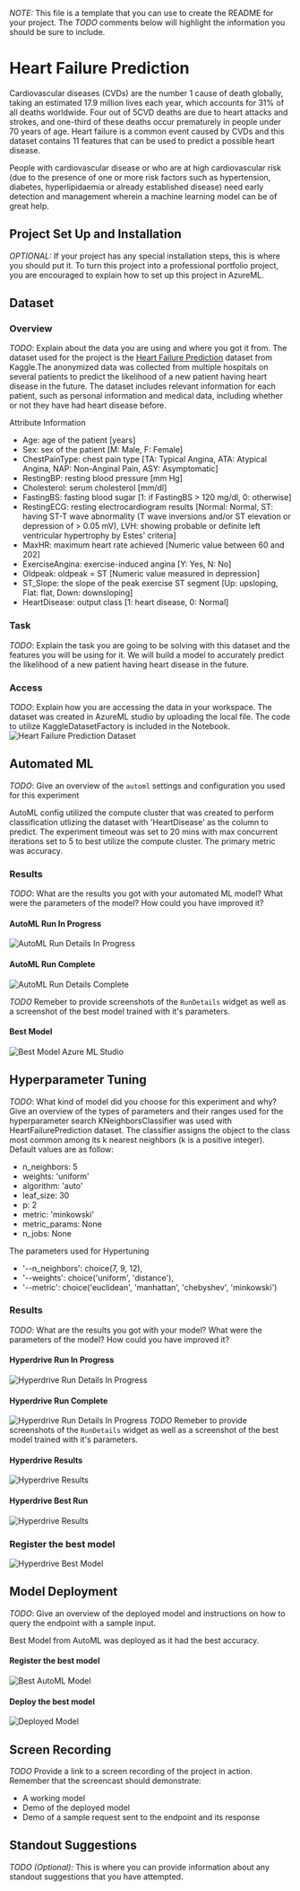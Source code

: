 *NOTE:* This file is a template that you can use to create the README for your project. The *TODO* comments below will highlight the information you should be sure to include.

# Heart Failure Prediction
Cardiovascular diseases (CVDs) are the number 1 cause of death globally, taking an estimated 17.9 million lives each year, which accounts for 31% of all deaths worldwide. Four out of 5CVD deaths are due to heart attacks and strokes, and one-third of these deaths occur prematurely in people under 70 years of age. Heart failure is a common event caused by CVDs and this dataset contains 11 features that can be used to predict a possible heart disease.

People with cardiovascular disease or who are at high cardiovascular risk (due to the presence of one or more risk factors such as hypertension, diabetes, hyperlipidaemia or already established disease) need early detection and management wherein a machine learning model can be of great help.


## Project Set Up and Installation
*OPTIONAL:* If your project has any special installation steps, this is where you should put it. To turn this project into a professional portfolio project, you are encouraged to explain how to set up this project in AzureML.

## Dataset

### Overview
*TODO*: Explain about the data you are using and where you got it from.
The dataset used for the project is the [Heart Failure Prediction](https://www.kaggle.com/datasets/fedesoriano/heart-failure-prediction/data) dataset from Kaggle.The anonymized data was collected from multiple hospitals on several patients to predict the likelihood of a new patient having heart disease in the future. The dataset includes relevant information for each patient, such as personal information and medical data, including whether or not they have had heart disease before.

Attribute Information
* Age: age of the patient [years]
* Sex: sex of the patient [M: Male, F: Female]
* ChestPainType: chest pain type [TA: Typical Angina, ATA: Atypical Angina, NAP: Non-Anginal Pain, ASY: Asymptomatic]
* RestingBP: resting blood pressure [mm Hg]
* Cholesterol: serum cholesterol [mm/dl]
* FastingBS: fasting blood sugar [1: if FastingBS > 120 mg/dl, 0: otherwise]
* RestingECG: resting electrocardiogram results [Normal: Normal, ST: having ST-T wave abnormality (T wave inversions and/or ST elevation or depression of > 0.05 mV), LVH: showing probable or definite left ventricular hypertrophy by Estes' criteria]
* MaxHR: maximum heart rate achieved [Numeric value between 60 and 202]
* ExerciseAngina: exercise-induced angina [Y: Yes, N: No]
* Oldpeak: oldpeak = ST [Numeric value measured in depression]
* ST_Slope: the slope of the peak exercise ST segment [Up: upsloping, Flat: flat, Down: downsloping]
* HeartDisease: output class [1: heart disease, 0: Normal]

### Task
*TODO*: Explain the task you are going to be solving with this dataset and the features you will be using for it.
We will build a model to accurately predict the likelihood of a new patient having heart disease in the future.

### Access
*TODO*: Explain how you are accessing the data in your workspace.
The dataset was created in AzureML studio by uploading the local file. The code to utilize KaggleDatasetFactory is included in the Notebook.
![Heart Failure Prediction Dataset](./screenshots/Dataset.png)

## Automated ML
*TODO*: Give an overview of the `automl` settings and configuration you used for this experiment

AutoML config utilized the compute cluster that was created to perform classification utlizing the dataset with 'HeartDisease' as the column to predict. The experiment timeout was set to 20 mins with max concurrent iterations set to 5 to best utilize the compute cluster. The primary metric was accuracy.

### Results
*TODO*: What are the results you got with your automated ML model? What were the parameters of the model? How could you have improved it?
#### AutoML Run In Progress
![AutoML Run Details In Progress](./screenshots/AutoML%20Run%20Details%20Start.png)

#### AutoML Run Complete
![AutoML Run Details Complete](./screenshots/AutoML%20Run%20Details%20Complete.png)

*TODO* Remeber to provide screenshots of the `RunDetails` widget as well as a screenshot of the best model trained with it's parameters.
#### Best Model 
![Best Model Azure ML Studio](./screenshots/AutoML%20Studio.png)

## Hyperparameter Tuning
*TODO*: What kind of model did you choose for this experiment and why? Give an overview of the types of parameters and their ranges used for the hyperparameter search
KNeighborsClassifier was used with HeartFailurePrediction dataset. The classifier assigns the object to the class most common among its k nearest neighbors (k is a positive integer). Default values are as follow:
- n_neighbors: 5
- weights: 'uniform'
- algorithm: 'auto'
- leaf_size: 30
- p: 2
- metric: 'minkowski'
- metric_params: None
- n_jobs: None

The parameters used for Hypertuning
- '--n_neighbors': choice(7, 9, 12),  
- '--weights': choice('uniform', 'distance'),  
- '--metric': choice('euclidean', 'manhattan', 'chebyshev', 'minkowski')  

### Results
*TODO*: What are the results you got with your model? What were the parameters of the model? How could you have improved it?
#### Hyperdrive Run In Progress
![Hyperdrive Run Details In Progress](./screenshots/Hyperdrive%20Run%20Details%20Start.png)

#### Hyperdrive Run Complete
![Hyperdrive Run Details In Progress](./screenshots/Hyperdrive%20Run%20Details%20Complete.png)
*TODO* Remeber to provide screenshots of the `RunDetails` widget as well as a screenshot of the best model trained with it's parameters.

#### Hyperdrive Results
![Hyperdrive Results](./screenshots/Hyperdrive%20Sweep.png)

#### Hyperdrive Best Run
![Hyperdrive Results](./screenshots/Hyperdrive%20Best%20Run.png)

### Register the best model
![Hyperdrive Best Model](./screenshots/Hyperdrive%20Best%20Model%20Registered.png)

## Model Deployment
*TODO*: Give an overview of the deployed model and instructions on how to query the endpoint with a sample input.

Best Model from AutoML was deployed as it had the best accuracy.
#### Register the best model
![Best AutoML Model](./screenshots/AutoML%20Best%20Model%20Registered.png)

#### Deploy the best model
![Deployed Model](./screenshots/Model%20Endpoint.png)

## Screen Recording
*TODO* Provide a link to a screen recording of the project in action. Remember that the screencast should demonstrate:
- A working model
- Demo of the deployed  model
- Demo of a sample request sent to the endpoint and its response

## Standout Suggestions
*TODO (Optional):* This is where you can provide information about any standout suggestions that you have attempted.
